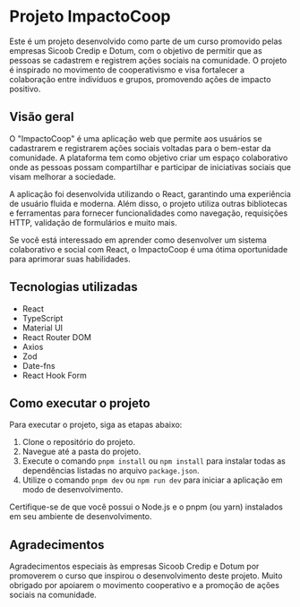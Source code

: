 # Projeto ImpactoCoop

Este é um projeto desenvolvido como parte de um curso promovido pelas empresas Sicoob Credip e Dotum, com o objetivo de permitir que as pessoas se cadastrem e registrem ações sociais na comunidade. O projeto é inspirado no movimento de cooperativismo e visa fortalecer a colaboração entre indivíduos e grupos, promovendo ações de impacto positivo.

## Visão geral

O "ImpactoCoop" é uma aplicação web que permite aos usuários se cadastrarem e registrarem ações sociais voltadas para o bem-estar da comunidade. A plataforma tem como objetivo criar um espaço colaborativo onde as pessoas possam compartilhar e participar de iniciativas sociais que visam melhorar a sociedade.

A aplicação foi desenvolvida utilizando o React, garantindo uma experiência de usuário fluida e moderna. Além disso, o projeto utiliza outras bibliotecas e ferramentas para fornecer funcionalidades como navegação, requisições HTTP, validação de formulários e muito mais.

Se você está interessado em aprender como desenvolver um sistema colaborativo e social com React, o ImpactoCoop é uma ótima oportunidade para aprimorar suas habilidades.

## Tecnologias utilizadas

- React
- TypeScript
- Material UI
- React Router DOM
- Axios
- Zod
- Date-fns
- React Hook Form

## Como executar o projeto

Para executar o projeto, siga as etapas abaixo:

1. Clone o repositório do projeto.
2. Navegue até a pasta do projeto.
3. Execute o comando `pnpm install` ou `npm install` para instalar todas as dependências listadas no arquivo `package.json`.
4. Utilize o comando `pnpm dev` ou `npm run dev` para iniciar a aplicação em modo de desenvolvimento.

Certifique-se de que você possui o Node.js e o pnpm (ou yarn) instalados em seu ambiente de desenvolvimento.

## Agradecimentos

Agradecimentos especiais às empresas Sicoob Credip e Dotum por promoverem o curso que inspirou o desenvolvimento deste projeto. Muito obrigado por apoiarem o movimento cooperativo e a promoção de ações sociais na comunidade.
